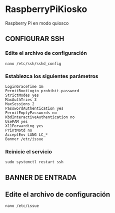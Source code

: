 # RaspberryPiKiosko
Raspberry Pi en modo quiosco

## CONFIGURAR SSH
### Edite el archivo de configuración
```
nano /etc/ssh/sshd_config
```

### Establezca los siguientes parámetros
```
LoginGraceTime 1m
PermitRootLogin prohibit-password
StrictModes yes
MaxAuthTries 3
MaxSessions 2
PasswordAuthentication yes
PermitEmptyPasswords no
KbdInteractiveAuthentication no
UsePAM yes
X11Forwarding yes
PrintMotd no
AcceptEnv LANG LC_*
Banner /etc/issue
```

### Reinicie el servicio
```
sudo systemctl restart ssh
```

## BANNER DE ENTRADA
## Edite el archivo de configuración
```
nano /etc/issue
```

